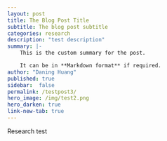 ```yaml
---
layout: post
title: The Blog Post Title
subtitle: The blog post subtitle
categories: research
description: "test description"
summary: |-
    This is the custom summary for the post.

    It can be in **Markdown format** if required.
author: "Daning Huang"
published: true
sidebar:  false
permalink: /testpost3/
hero_image: /img/test2.png
hero_darken: true
link-new-tab: true
---
```


Research test
